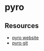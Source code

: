 # pyro

## Resources

- [pyro website](https://pyro.ai/)
- [pyro git](https://github.com/pyro-ppl/pyro)

